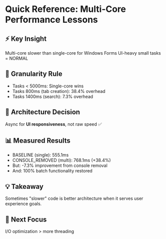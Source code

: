 # Quick Reference: Multi-Core Performance Lessons

## ⚡ **Key Insight**
Multi-core slower than single-core for Windows Forms UI-heavy small tasks = NORMAL

## 📏 **Granularity Rule** 
- Tasks < 5000ms: Single-core wins
- Tasks 800ms (tab creation): 38.4% overhead
- Tasks 1400ms (search): 7.3% overhead

## 🎯 **Architecture Decision**
Async for **UI responsiveness**, not raw speed ✅

## 📊 **Measured Results**
- BASELINE (single): 555.1ms
- CONSOLE_REMOVED (multi): 768.1ms (+38.4%)
- But: -7.3% improvement from console removal
- And: 100% batch functionality restored

## 💡 **Takeaway**
Sometimes "slower" code is better architecture when it serves user experience goals.

## 🔄 **Next Focus**
I/O optimization > more threading
